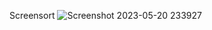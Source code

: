 Screensort
![Screenshot 2023-05-20 233927](https://github.com/chakrabortyabhisek/online-newspaper-/assets/90961980/13ee55e1-4ab6-4140-9e3f-04f5436ea89f)
